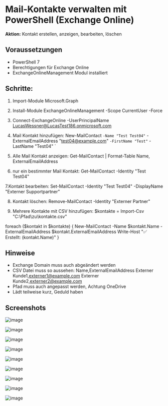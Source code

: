 # Mail-Kontakte verwalten mit PowerShell (Exchange Online)

**Aktion:** Kontakt erstellen, anzeigen, bearbeiten, löschen  

## Voraussetzungen

- PowerShell 7
- Berechtigungen für Exchange Online
- ExchangeOnlineManagement Modul installiert

## Schritte:

1. Import-Module Microsoft.Graph
2. Install-Module ExchangeOnlineManagement -Scope CurrentUser -Force
3. Connect-ExchangeOnline -UserPrincipalName LucasWessner@LucasTest186.onmicrosoft.com

4. Mail Kontakt hinzufügen:
    New-MailContact `
   -Name "Test Test04" `
   -ExternalEmailAddress "test04@example.com" `
   -FirstName "Test" `
   -LastName "Test04" `
 

5. Alle Mail Kontakt anzeigen:
Get-MailContact | Format-Table Name, ExternalEmailAddress

6. nur ein bestimmter Mail Kontakt:
Get-MailContact -Identity "Test Test04"

7.Kontakt bearbeiten:
Set-MailContact -Identity "Test Test04" -DisplayName "Externer Supportpartner"

8. Kontakt löschen:
Remove-MailContact -Identity "Externer Partner"

 9. Mehrere Kontakte mit CSV hinzufügen:
$kontakte = Import-Csv "C:\Pfad\zu\kontakte.csv"

foreach ($kontakt in $kontakte) {
    New-MailContact -Name $kontakt.Name -ExternalEmailAddress $kontakt.ExternalEmailAddress
    Write-Host "✅ Erstellt: $($kontakt.Name)"
}




## Hinweise
- Exchange Domain muss auch abgeändert werden
- CSV Datei muss so aussehen:
Name,ExternalEmailAddress
Externer Kunde1,externer1@example.com
Externer Kunde2,externer2@example.com
- Pfad muss auch angepasst werden, Achtung OneDrive
- Lädt teilweise kurz, Geduld haben

## Screenshots

![image](https://github.com/user-attachments/assets/d33ffde7-81f2-44ec-973c-8ac71e457b40)

![image](https://github.com/user-attachments/assets/2f16af43-9d71-4f31-91e3-fac4fb04c878)

![image](https://github.com/user-attachments/assets/f828ee05-ddae-4887-8f9a-39ede9583302)

![image](https://github.com/user-attachments/assets/eecb89fb-fccb-4e63-a1e4-e3e02ee84d01)

![image](https://github.com/user-attachments/assets/11904a8c-7eb1-4263-bd16-5398d72da710)

![image](https://github.com/user-attachments/assets/50152b33-185c-4528-8442-d209fbc62945)

![image](https://github.com/user-attachments/assets/1a1de28f-2dc9-4295-8c94-ff70e64e847e)

![image](https://github.com/user-attachments/assets/1988b6d8-08ad-4d12-ae03-8f9a35886c47)

![image](https://github.com/user-attachments/assets/d1027cce-2647-45e7-9b5d-5fad0be19be9)

